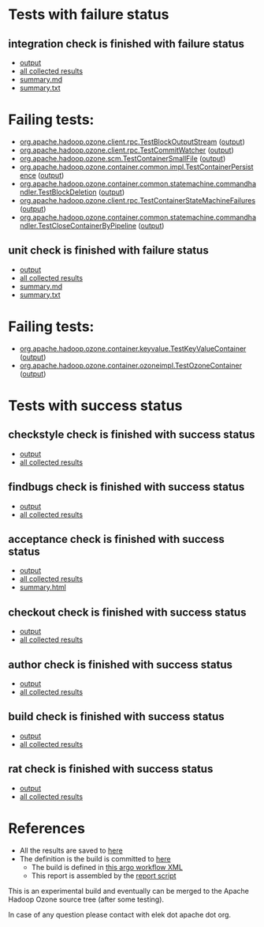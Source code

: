 # Tests with failure status

## integration check is finished with failure status

   * [output](https://raw.githubusercontent.com/elek/ozone-ci/master/pr/pr-hdds-2137-trunk-xplkb/integration/output.log)
   * [all collected results](https://github.com/elek/ozone-ci/tree/master/pr/pr-hdds-2137-trunk-xplkb/integration)
   * [summary.md](https://github.com/elek/ozone-ci/tree/master/pr/pr-hdds-2137-trunk-xplkb/integration/summary.md)
   * [summary.txt](https://github.com/elek/ozone-ci/tree/master/pr/pr-hdds-2137-trunk-xplkb/integration/summary.txt)

# Failing tests: 

 * [org.apache.hadoop.ozone.client.rpc.TestBlockOutputStream](hadoop-ozone/integration-test/org.apache.hadoop.ozone.client.rpc.TestBlockOutputStream.txt) ([output](hadoop-ozone/integration-test/org.apache.hadoop.ozone.client.rpc.TestBlockOutputStream-output.txt/))
 * [org.apache.hadoop.ozone.client.rpc.TestCommitWatcher](hadoop-ozone/integration-test/org.apache.hadoop.ozone.client.rpc.TestCommitWatcher.txt) ([output](hadoop-ozone/integration-test/org.apache.hadoop.ozone.client.rpc.TestCommitWatcher-output.txt/))
 * [org.apache.hadoop.ozone.scm.TestContainerSmallFile](hadoop-ozone/integration-test/org.apache.hadoop.ozone.scm.TestContainerSmallFile.txt) ([output](hadoop-ozone/integration-test/org.apache.hadoop.ozone.scm.TestContainerSmallFile-output.txt/))
 * [org.apache.hadoop.ozone.container.common.impl.TestContainerPersistence](hadoop-ozone/integration-test/org.apache.hadoop.ozone.container.common.impl.TestContainerPersistence.txt) ([output](hadoop-ozone/integration-test/org.apache.hadoop.ozone.container.common.impl.TestContainerPersistence-output.txt/))
 * [org.apache.hadoop.ozone.container.common.statemachine.commandhandler.TestBlockDeletion](hadoop-ozone/integration-test/org.apache.hadoop.ozone.container.common.statemachine.commandhandler.TestBlockDeletion.txt) ([output](hadoop-ozone/integration-test/org.apache.hadoop.ozone.container.common.statemachine.commandhandler.TestBlockDeletion-output.txt/))
 * [org.apache.hadoop.ozone.client.rpc.TestContainerStateMachineFailures](hadoop-ozone/integration-test/org.apache.hadoop.ozone.client.rpc.TestContainerStateMachineFailures.txt) ([output](hadoop-ozone/integration-test/org.apache.hadoop.ozone.client.rpc.TestContainerStateMachineFailures-output.txt/))
 * [org.apache.hadoop.ozone.container.common.statemachine.commandhandler.TestCloseContainerByPipeline](hadoop-ozone/integration-test/org.apache.hadoop.ozone.container.common.statemachine.commandhandler.TestCloseContainerByPipeline.txt) ([output](hadoop-ozone/integration-test/org.apache.hadoop.ozone.container.common.statemachine.commandhandler.TestCloseContainerByPipeline-output.txt/))

## unit check is finished with failure status

   * [output](https://raw.githubusercontent.com/elek/ozone-ci/master/pr/pr-hdds-2137-trunk-xplkb/unit/output.log)
   * [all collected results](https://github.com/elek/ozone-ci/tree/master/pr/pr-hdds-2137-trunk-xplkb/unit)
   * [summary.md](https://github.com/elek/ozone-ci/tree/master/pr/pr-hdds-2137-trunk-xplkb/unit/summary.md)
   * [summary.txt](https://github.com/elek/ozone-ci/tree/master/pr/pr-hdds-2137-trunk-xplkb/unit/summary.txt)

# Failing tests: 

 * [org.apache.hadoop.ozone.container.keyvalue.TestKeyValueContainer](hadoop-hdds/container-service/org.apache.hadoop.ozone.container.keyvalue.TestKeyValueContainer.txt) ([output](hadoop-hdds/container-service/org.apache.hadoop.ozone.container.keyvalue.TestKeyValueContainer-output.txt/))
 * [org.apache.hadoop.ozone.container.ozoneimpl.TestOzoneContainer](hadoop-hdds/container-service/org.apache.hadoop.ozone.container.ozoneimpl.TestOzoneContainer.txt) ([output](hadoop-hdds/container-service/org.apache.hadoop.ozone.container.ozoneimpl.TestOzoneContainer-output.txt/))


# Tests with success status

## checkstyle check is finished with success status

   * [output](https://raw.githubusercontent.com/elek/ozone-ci/master/pr/pr-hdds-2137-trunk-xplkb/checkstyle/output.log)
   * [all collected results](https://github.com/elek/ozone-ci/tree/master/pr/pr-hdds-2137-trunk-xplkb/checkstyle)


## findbugs check is finished with success status

   * [output](https://raw.githubusercontent.com/elek/ozone-ci/master/pr/pr-hdds-2137-trunk-xplkb/findbugs/output.log)
   * [all collected results](https://github.com/elek/ozone-ci/tree/master/pr/pr-hdds-2137-trunk-xplkb/findbugs)


## acceptance check is finished with success status

   * [output](https://raw.githubusercontent.com/elek/ozone-ci/master/pr/pr-hdds-2137-trunk-xplkb/acceptance/output.log)
   * [all collected results](https://github.com/elek/ozone-ci/tree/master/pr/pr-hdds-2137-trunk-xplkb/acceptance)
   * [summary.html](https://elek.github.io/ozone-ci/pr/pr-hdds-2137-trunk-xplkb/acceptance/summary.html)


## checkout check is finished with success status

   * [output](https://raw.githubusercontent.com/elek/ozone-ci/master/pr/pr-hdds-2137-trunk-xplkb/checkout/output.log)
   * [all collected results](https://github.com/elek/ozone-ci/tree/master/pr/pr-hdds-2137-trunk-xplkb/checkout)


## author check is finished with success status

   * [output](https://raw.githubusercontent.com/elek/ozone-ci/master/pr/pr-hdds-2137-trunk-xplkb/author/output.log)
   * [all collected results](https://github.com/elek/ozone-ci/tree/master/pr/pr-hdds-2137-trunk-xplkb/author)


## build check is finished with success status

   * [output](https://raw.githubusercontent.com/elek/ozone-ci/master/pr/pr-hdds-2137-trunk-xplkb/build/output.log)
   * [all collected results](https://github.com/elek/ozone-ci/tree/master/pr/pr-hdds-2137-trunk-xplkb/build)


## rat check is finished with success status

   * [output](https://raw.githubusercontent.com/elek/ozone-ci/master/pr/pr-hdds-2137-trunk-xplkb/rat/output.log)
   * [all collected results](https://github.com/elek/ozone-ci/tree/master/pr/pr-hdds-2137-trunk-xplkb/rat)




# References

 * All the results are saved to [here](https://github.com/elek/ozone-ci/tree/master/pr/pr-hdds-2137-trunk-xplkb/)
 * The definition is the build is committed to [here](https://github.com/elek/argo-ozone)
    * The build is defined in [this argo workflow XML](https://github.com/elek/argo-ozone/blob/master/ozone-build.yaml)
    * This report is assembled by the [report script](https://github.com/elek/argo-ozone/blob/master/scripts/report.sh)

This is an experimental build and eventually can be merged to the Apache Hadoop Ozone source tree (after some testing).

In case of any question please contact with elek dot apache dot org.
